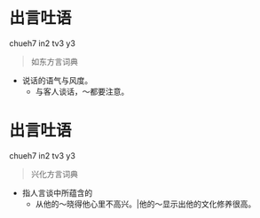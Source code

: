 # 出言吐语
chueh7 in2 tv3 y3
> 如东方言词典
- 说话的语气与风度。
  - 与客人谈话，～都要注意。

# 出言吐语
chueh7 in2 tv3 y3
> 兴化方言词典
- 指人言谈中所蕴含的
  - 从他的～晓得他心里不高兴。|他的～显示出他的文化修养很高。
